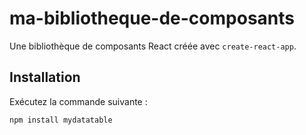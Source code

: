 # ma-bibliotheque-de-composants
Une bibliothèque de composants React créée avec `create-react-app`.

## Installation
Exécutez la commande suivante :
```bash
npm install mydatatable
